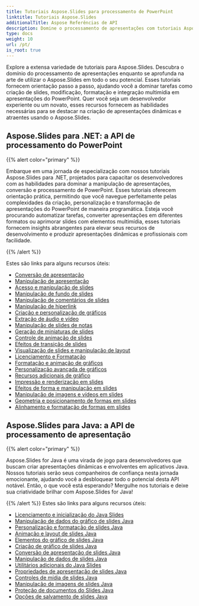 ```yaml
---
title: Tutoriais Aspose.Slides para processamento de PowerPoint
linktitle: Tutoriais Aspose.Slides
additionalTitle: Aspose Referências de API
description: Domine o processamento de apresentações com tutoriais Aspose.Slides. Crie, modifique e aprimore apresentações do PowerPoint com eficiência. Excel em manipulação de conteúdo dinâmico.
type: docs
weight: 10
url: /pt/
is_root: true
---
```

Explore a extensa variedade de tutoriais para Aspose.Slides. Descubra o domínio do processamento de apresentações enquanto se aprofunda na arte de utilizar o Aspose.Slides em todo o seu potencial. Esses tutoriais fornecem orientação passo a passo, ajudando você a dominar tarefas como criação de slides, modificação, formatação e integração multimídia em apresentações do PowerPoint. Quer você seja um desenvolvedor experiente ou um novato, esses recursos fornecem as habilidades necessárias para se destacar na criação de apresentações dinâmicas e atraentes usando o Aspose.Slides.

## Aspose.Slides para .NET: a API de processamento do PowerPoint
{{% alert color="primary" %}}

Embarque em uma jornada de especialização com nossos tutoriais Aspose.Slides para .NET, projetados para capacitar os desenvolvedores com as habilidades para dominar a manipulação de apresentações, conversão e processamento de PowerPoint. Esses tutoriais oferecem orientação prática, permitindo que você navegue perfeitamente pelas complexidades da criação, personalização e transformação de apresentações do PowerPoint de maneira programática. Esteja você procurando automatizar tarefas, converter apresentações em diferentes formatos ou aprimorar slides com elementos multimídia, esses tutoriais fornecem insights abrangentes para elevar seus recursos de desenvolvimento e produzir apresentações dinâmicas e profissionais com facilidade.

{{% /alert %}}

Estes são links para alguns recursos úteis:
- [Conversão de apresentação](./net/presentation-conversion/)
- [Manipulação de apresentação](./net/presentation-manipulation/)
- [Acesso e manipulação de slides](./net/slide-access-and-manipulation/)
- [Manipulação de fundo de slides](./net/slide-background-manipulation/)
- [Manipulação de comentários de slides](./net/slide-comments-manipulation/)
- [Manipulação de hiperlink](./net/hyperlink-manipulation/)
- [Criação e personalização de gráficos](./net/chart-creation-and-customization/)
- [Extração de áudio e vídeo](./net/audio-and-video-extraction/)
- [Manipulação de slides de notas](./net/notes-slide-manipulation/)
- [Geração de miniaturas de slides](./net/slide-thumbnail-generation/)
- [Controle de animação de slides](./net/slide-animation-control/)
- [Efeitos de transição de slides](./net/slide-transition-effects/)
- [Visualização de slides e manipulação de layout](./net/slide-view-and-layout-manipulation/)
- [Licenciamento e Formatação](./net/licensing-and-formatting/)
- [Formatação e animação de gráficos](./net/chart-formatting-and-animation/)
- [Personalização avançada de gráficos](./net/advanced-chart-customization/)
- [Recursos adicionais de gráfico](./net/additional-chart-features/)
- [Impressão e renderização em slides](./net/printing-and-rendering-in-slides/)
- [Efeitos de forma e manipulação em slides](./net/shape-effects-and-manipulation-in-slides/)
- [Manipulação de imagens e vídeos em slides](./net/image-and-video-manipulation-in-slides/)
- [Geometria e posicionamento de formas em slides](./net/shape-geometry-and-positioning-in-slides/)
- [Alinhamento e formatação de formas em slides](./net/shape-alignment-and-formatting-in-slides/)

## Aspose.Slides para Java: a API de processamento de apresentação
{{% alert color="primary" %}}

Aspose.Slides for Java é uma virada de jogo para desenvolvedores que buscam criar apresentações dinâmicas e envolventes em aplicativos Java. Nossos tutoriais serão seus companheiros de confiança nesta jornada emocionante, ajudando você a desbloquear todo o potencial desta API notável. Então, o que você está esperando? Mergulhe nos tutoriais e deixe sua criatividade brilhar com Aspose.Slides for Java!

{{% /alert %}}
Estes são links para alguns recursos úteis:
- [Licenciamento e inicialização do Java Slides](./java/licensing-and-initialization)
- [Manipulação de dados do gráfico de slides Java](./java/chart-data-manipulation)
- [Personalização e formatação de slides Java](./java/customization-and-formatting)
- [Animação e layout de slides Java](./java/animation-and-layout)
- [Elementos do gráfico de slides Java](./java/chart-elements)
- [Criação de gráfico de slides Java](./java/chart-creation)
- [Conversão de apresentação de slides Java](./java/presentation-conversion)
- [Manipulação de dados de slides Java](./java/data-manipulation)
- [Utilitários adicionais do Java Slides](./java/additional-utilities/)
- [Propriedades de apresentação de slides Java](./java/presentation-properties/)
- [Controles de mídia de slides Java](./java/media-controls/)
- [Manipulação de imagens de slides Java](./java/image-handling/)
- [Proteção de documentos do Slides Java](./java/document-protection/)
- [Opções de salvamento de slides Java](./java/saving-options/)